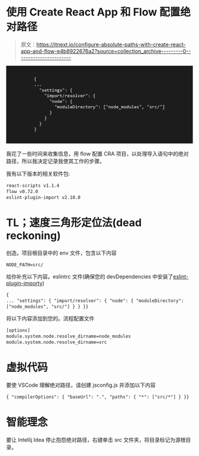 # 使用 Create React App 和 Flow 配置绝对路径

> 原文：<https://itnext.io/configure-absolute-paths-with-create-react-app-and-flow-e4b8922676a2?source=collection_archive---------0----------------------->

![](img/5908ad34f0683a1177a3eacdf182bcec.png)

我花了一些时间来收集信息，用 flow 配置 CRA 项目，以处理导入语句中的绝对路径，所以我决定记录我使其工作的步骤。

我有以下版本的相关软件包:

```
react-scripts v1.1.4
flow v0.72.0
eslint-plugin-import v2.10.0
```

# TL；速度三角形定位法(dead reckoning)

创造。项目根目录中的 env 文件，包含以下内容

```
NODE_PATH=src/
```

给你补充以下内容。eslintrc 文件(确保您的 devDependencies 中安装了[eslint-plugin-importy](https://github.com/benmosher/eslint-plugin-import))

```
{
... "settings": { "import/resolver": { "node": { "moduleDirectory": ["node_modules", "src/"] } } }}
```

将以下内容添加到您的。流程配置文件

```
[options]
module.system.node.resolve_dirname=node_modules
module.system.node.resolve_dirname=src
```

# 虚拟代码

要使 VSCode 理解绝对路径，请创建 jsconfig.js 并添加以下内容

```
{ "compilerOptions": { "baseUrl": ".", "paths": { "*": ["src/*"] } }}
```

# 智能理念

要让 Intellij Idea 停止抱怨绝对路径，右键单击 src 文件夹，将目录标记为源根目录。